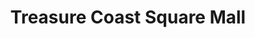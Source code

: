 ---
title: "Treasure Coast Square Mall"
url: /jensen-beach/treasure-coast-square-mall/
shop: mall
---